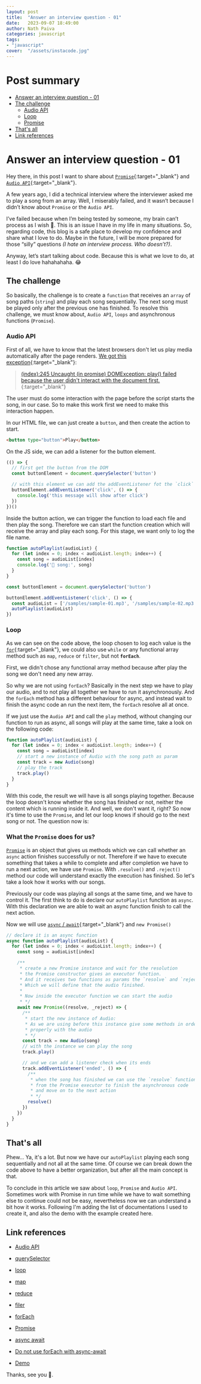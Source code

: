 ```yaml
---
layout: post
title:  "Answer an interview question - 01"
date:   2023-09-07 18:49:00
author: Nath Paiva
categories: javascript
tags:
- "javascript"
cover:  "/assets/instacode.jpg"
---
```


# Post summary

- [Answer an interview question - 01](#answer-interview-question---01)
- [The challenge](#the-challenge)
  - [Audio API](#audio-api)
  - [Loop](#loop)
  - [Promise](#what-the-promise-does-for-us)
- [That's all](#thats-all)
- [Link references](#link-references)

# Answer an interview question - 01

Hey there, in this post I want to share about [`Promise`](https://developer.mozilla.org/en-US/docs/Web/JavaScript/Reference/Global_Objects/Promise){:target="_blank"} and [`Audio API`](https://developer.mozilla.org/en-US/docs/Web/API/HTMLAudioElement/Audio){:target="_blank"}.

A few years ago, I did a technical interview where the interviewer asked me to play a song from an array. Well, I miserably failed, and it wasn’t because I didn’t know about `Promise` or the `Audio API`.

I’ve failed because when I’m being tested by someone, my brain can’t process as I wish 🫠. This is an issue I have in my life in many situations. So, regarding code, this blog is a safe place to develop my confidence and share what I love to do. Maybe in the future, I will be more prepared for those “silly” questions _(I hate an interview process. Who doesn’t?)_.

Anyway, let’s start talking about code. Because this is what we love to do, at least I do love hahahahaha. 😂

## The challenge

So basically, the challenge is to create a `function` that receives an `array` of song paths (`string`) and play each song sequentially. The next song must be played only after the previous one has finished. To resolve this challenge, we must know about, `Audio API`, `loops` and asynchronous functions (`Promise`).

### Audio API

First of all, we have to know that the latest browsers don't let us play media automatically after the page renders. [We got this exception](https://developer.chrome.com/blog/autoplay/){:target="_blank"}:

> [(index):245 Uncaught (in promise) DOMException: play() failed because the user didn't interact with the document first.](https://developer.chrome.com/blog/autoplay/){:target="_blank"}

The user must do some interaction with the page before the script starts the song, in our case. So to make this work first we need to make this interaction happen.

In our HTML file, we can just create a `button`, and then create the action to start.

```html
<button type="button">Play</button>
```

On the JS side, we can add a listener for the button element.

```js
(() => {
  // first get the button from the DOM
  const buttonElement = document.querySelector('button')

  // with this element we can add the addEventListener fot the `click` type.
  buttonElement.addEventListener('click', () => {
    console.log('this message will show after click')
  })
})()
```

Inside the button action, we can trigger the function to load each file and then play the song. Therefore we can start the function creation which will receive the array and play each song. For this stage, we want only to log the file name.

```js
function autoPlaylist(audioList) {
  for (let index = 0; index < audioList.length; index++) {
    const song = audioList[index]
    console.log('🚀 song:', song)
  }
}

const buttonElement = document.querySelector('button')

buttonElement.addEventListener('click', () => {
  const audioList = ['/samples/sample-01.mp3', '/samples/sample-02.mp3', '/samples/sample-03.mp3']
  autoPlaylist(audioList)
})
```

### Loop

As we can see on the code above, the loop chosen to log each value is the [`for`](https://developer.mozilla.org/en-US/docs/Web/JavaScript/Guide/Loops_and_iteration){:target="_blank"}, we could also use `while` or any functional array method such as `map`, `reduce` or `filter`, but not **`forEach`**.

First, we didn't chose any functional array method because after play the song we don't need any new array.

So why we are not using `forEach`? Basically in the next step we have to play our audio, and to not play all together we have to run it asynchronously. And the `forEach` method has a different behaviour for async, and instead wait to finish the async code an run the next item, the `forEach` resolve all at once.

If we just use the `Audio API` and call the `play` method, without changing our function to run as async, all songs will play at the same time, take a look on the following code:

```js
function autoPlaylist(audioList) {
  for (let index = 0; index < audioList.length; index++) {
    const song = audioList[index]
    // start a new instance of Audio with the song path as param
    const track = new Audio(song)
    // play the track
    track.play()
  }
}
```

With this code, the result we will have is all songs playing together. Because the loop doesn't know whether the song has finished or not, neither the content which is running inside it. And well, we don't want it, right? So now it's time to use the `Promise`, and let our loop knows if should go to the next song or not. The question now is:

### What the `Promise` does for us?

[`Promise`](https://developer.mozilla.org/en-US/docs/Web/JavaScript/Reference/Global_Objects/Promise) is an object that gives us methods which we can call whether an `async` action finishes successfully or not. Therefore if we have to execute something that takes a while to complete and after completion we have to run a next action, we have use `Promise`. With `.resolve()` and `.reject()` method our code will understand exactly the execution has finished. So let's take a look how it works with our songs.

Previously our code was playing all songs at the same time, and we have to control it. The first think to do is declare our `autoPlaylist` function as `async`. With this declaration we are able to wait an async function finish to call the next action.


Now we will use [`async` / `await`](https://developer.mozilla.org/en-US/docs/Web/JavaScript/Reference/Statements/async_function){:target="_blank"} and `new Promise()`


```js
// declare it is an async function
async function autoPlaylist(audioList) {
  for (let index = 0; index < audioList.length; index++) {
    const song = audioList[index]

    /**
     * create a new Promise instance and wait for the resolution
     * the Promise constructor gives an executor function.
     * And it receives two functions as params the `resolve` and `reject`.
     * Which we will define that the audio finished.
     *
     * Now inside the executor function we can start the audio
     * */
    await new Promise((resolve, _reject) => {
      /**
       * start the new instance of Audio:
       * As we are using before this instance give some methods in order to work
       * properly with the audio
       * */
      const track = new Audio(song)
      // with the instance we can play the song
      track.play()

      // and we can add a listener check when its ends
      track.addEventListener('ended', () => {
        /**
         * when the song has finished we can use the `resolve` function
         * from the Promise executor to finish the asynchronous code
         * and move on to the next action
         * */
        resolve()
      })
    })
  }
}
```

## That's all

Phew... Ya, it's a lot. But now we have our `autoPlaylist` playing each song sequentially and not all at the same time. Of course we can break down the code above to have a better organization, but after all the main concept is that.

To conclude in this article we saw about `loop`, `Promise` and `Audio API`. Sometimes work with Promise in run time while we have to wait something else to continue could not be easy, nevertheless now we can understand a bit how it works. Following I'm adding the list of documentations I used to create it, and also the demo with the example created here.

## Link references

- [Audio API](https://developer.mozilla.org/en-US/docs/Web/API/Web_Audio_API)
- [querySelector](https://developer.mozilla.org/en-US/docs/Web/API/Document/querySelector)
- [loop](https://developer.mozilla.org/en-US/docs/Web/JavaScript/Guide/Loops_and_iteration)
- [map](https://developer.mozilla.org/en-US/docs/Web/JavaScript/Reference/Global_Objects/Array/map)
- [reduce](https://developer.mozilla.org/en-US/docs/Web/JavaScript/Reference/Global_Objects/Array/reduce)
- [filer](https://developer.mozilla.org/en-US/docs/Web/JavaScript/Reference/Global_Objects/Array/filter)
- [forEach](https://developer.mozilla.org/en-US/docs/Web/JavaScript/Reference/Global_Objects/Array/forEach)
- [Promise](https://developer.mozilla.org/en-US/docs/Web/JavaScript/Reference/Global_Objects/Promise)
- [async await](https://developer.mozilla.org/en-US/docs/Web/JavaScript/Reference/Statements/async_function)
- [Do not use forEach with async-await](https://gist.github.com/joeytwiddle/37d2085425c049629b80956d3c618971)

- [Demo](https://codesandbox.io/s/autoplaylist-x36jc3?file=/src/index.mjs)

Thanks, see you 👋.
